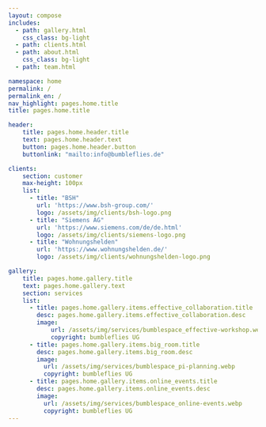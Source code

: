 ```yaml
---
layout: compose
includes:
  - path: gallery.html
    css_class: bg-light
  - path: clients.html
  - path: about.html 
    css_class: bg-light
  - path: team.html

namespace: home
permalink: /
permalink_en: /
nav_highlight: pages.home.title
title: pages.home.title

header:
    title: pages.home.header.title
    text: pages.home.header.text
    button: pages.home.header.button
    buttonlink: "mailto:info@bumbleflies.de"

clients:
    section: customer
    max-height: 100px
    list:
      - title: "BSH"
        url: 'https://www.bsh-group.com/'
        logo: /assets/img/clients/bsh-logo.png
      - title: "Siemens AG"
        url: 'https://www.siemens.com/de/de.html'
        logo: /assets/img/clients/siemens-logo.png
      - title: "Wohnungshelden"
        url: 'https://www.wohnungshelden.de/'
        logo: /assets/img/clients/wohnungshelden-logo.png

gallery:
    title: pages.home.gallery.title
    text: pages.home.gallery.text
    section: services
    list:
      - title: pages.home.gallery.items.effective_collaboration.title
        desc: pages.home.gallery.items.effective_collaboration.desc
        image: 
            url: /assets/img/services/bumblespace_effective-workshop.webp
            copyright: bumbleflies UG
      - title: pages.home.gallery.items.big_room.title
        desc: pages.home.gallery.items.big_room.desc
        image: 
          url: /assets/img/services/bumblespace_pi-planning.webp
          copyright: bumbleflies UG
      - title: pages.home.gallery.items.online_events.title
        desc: pages.home.gallery.items.online_events.desc
        image: 
          url: /assets/img/services/bumblespace_online-events.webp
          copyright: bumbleflies UG
---
```

